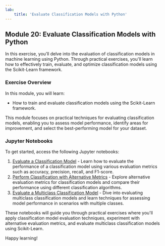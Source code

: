 ```yaml
---
lab:
    title: 'Evaluate Classification Models with Python'
---
```

## Module 20: Evaluate Classification Models with Python

In this exercise, you’ll delve into the evaluation of classification models in machine learning using Python. Through practical exercises, you'll learn how to effectively train, evaluate, and optimize classification models using the Scikit-Learn framework.

### Exercise Overview

In this module, you will learn:
- How to train and evaluate classification models using the Scikit-Learn framework.

This module focuses on practical techniques for evaluating classification models, enabling you to assess model performance, identify areas for improvement, and select the best-performing model for your dataset.

### Jupyter Notebooks

To get started, access the following Jupyter notebooks:

1. [Evaluate a Classification Model](../notebook/20/1-evaluate-binary-classification.ipynb) - Learn how to evaluate the performance of a classification model using various evaluation metrics such as accuracy, precision, recall, and F1-score.
2. [Perform Classification with Alternative Metrics](../notebook/20/2-evaluate-classification-metrics.ipynb) - Explore alternative evaluation metrics for classification models and compare their performance using different classification algorithms.
3. [Evaluate a Multiclass Classification Model](../notebook/20/3-evaluate-multiclass-classification.ipynb) - Dive into evaluating multiclass classification models and learn techniques for assessing model performance in scenarios with multiple classes.

These notebooks will guide you through practical exercises where you'll apply classification model evaluation techniques, experiment with alternative evaluation metrics, and evaluate multiclass classification models using Scikit-Learn.

Happy learning!
